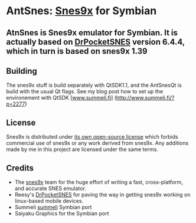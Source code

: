 AntSnes: [Snes9x][snes9x] for Symbian
===========================

AtnSnes is Snes9x emulator for Symbian. It is actually based on  [DrPocketSNES][drpsnes] version 6.4.4, which in turn is based on snes9x 1.39
--------

Building
----------
The snes9x stuff is build separately with QtSDK1.1, and the AntSnesQt is build with the usual Qt flags.
See my blog post how to set up the environement with QtSDK [www.summeli.fi] (http://www.summeli.fi/?p=2277)

License
-------

Snes9x is distributed under [its own open-source license](https://github.com/Summeli/AntSnes/blob/master/snes9x_asm_optimized/snes9x.h) which forbids commercial use of snes9x or any work derived from snes9x.  Any additions made by me in this project are licensed under the same terms.


Credits
-------

* The [snes9x][snes9x] team for the huge effort of writing a fast, cross-platform, and accurate SNES emulator.
* Reesy's [DrPocketSNES][drpsnes] for paving the way in getting snes9x working on linux-based mobile devices.
* Summeli [summeli] Symbian port
* Saiyaku Graphics for the Symbian port

[snes9x]: http://www.snes9x.com/ "Snes9x Homepage"
[drpsnes]: http://reesy.gp32x.de/DrPocketSnes.html "DrPocketSNES"
[summeli]: http://www.summeli.fi "www.summeli.fi"
